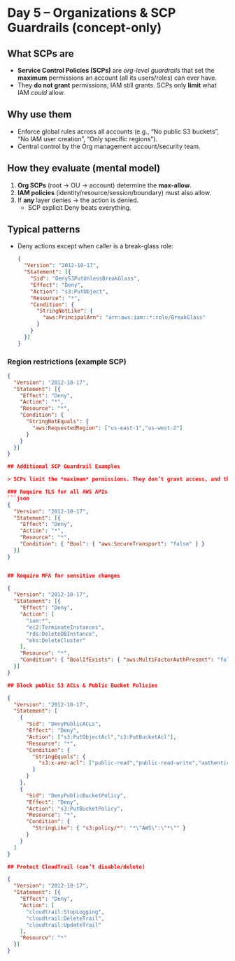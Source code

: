 # Day 5 – Organizations & SCP Guardrails (concept-only)

## What SCPs are
- **Service Control Policies (SCPs)** are *org-level guardrails* that set the **maximum** permissions an account (all its users/roles) can ever have.
- They **do not grant** permissions; IAM still grants. SCPs only **limit** what IAM *could* allow.

## Why use them
- Enforce global rules across all accounts (e.g., “No public S3 buckets”, “No IAM user creation”, “Only specific regions”).
- Central control by the Org management account/security team.

## How they evaluate (mental model)
1. **Org SCPs** (root → OU → account) determine the **max-allow**.
2. **IAM policies** (identity/resource/session/boundary) must also allow.
3. If **any** layer denies → the action is denied.
   - SCP explicit Deny beats everything.

## Typical patterns
- Deny actions except when caller is a break-glass role:
  ```json
  {
    "Version": "2012-10-17",
    "Statement": [{
      "Sid": "DenyS3PutUnlessBreakGlass",
      "Effect": "Deny",
      "Action": "s3:PutObject",
      "Resource": "*",
      "Condition": {
        "StringNotLike": {
          "aws:PrincipalArn": "arn:aws:iam::*:role/BreakGlass"
        }
      }
    }]
  }

### Region restrictions (example SCP)

```json
{
  "Version": "2012-10-17",
  "Statement": [{
    "Effect": "Deny",
    "Action": "*",
    "Resource": "*",
    "Condition": {
      "StringNotEquals": {
        "aws:RequestedRegion": ["us-east-1","us-west-2"]
      }
    }
  }]
}

## Additional SCP Guardrail Examples

> SCPs limit the *maximum* permissions. They don’t grant access, and they require AWS Organizations to take effect.

### Require TLS for all AWS APIs
```json
{
  "Version": "2012-10-17",
  "Statement": [{
    "Effect": "Deny",
    "Action": "*",
    "Resource": "*",
    "Condition": { "Bool": { "aws:SecureTransport": "false" } }
  }]
}


## Require MFA for sensitive changes

{
  "Version": "2012-10-17",
  "Statement": [{
    "Effect": "Deny",
    "Action": [
      "iam:*",
      "ec2:TerminateInstances",
      "rds:DeleteDBInstance",
      "eks:DeleteCluster"
    ],
    "Resource": "*",
    "Condition": { "BoolIfExists": { "aws:MultiFactorAuthPresent": "false" } }
  }]
}

## Block public S3 ACLs & Public Bucket Policies

{
  "Version": "2012-10-17",
  "Statement": [
    {
      "Sid": "DenyPublicACLs",
      "Effect": "Deny",
      "Action": ["s3:PutObjectAcl","s3:PutBucketAcl"],
      "Resource": "*",
      "Condition": {
        "StringEquals": {
          "s3:x-amz-acl": ["public-read","public-read-write","authenticated-read"]
        }
      }
    },
    {
      "Sid": "DenyPublicBucketPolicy",
      "Effect": "Deny",
      "Action": "s3:PutBucketPolicy",
      "Resource": "*",
      "Condition": {
        "StringLike": { "s3:policy/*": "*\"AWS\":\"*\"" }
      }
    }
  ]
}

## Protect CloudTrail (can’t disable/delete)

{
  "Version": "2012-10-17",
  "Statement": [{
    "Effect": "Deny",
    "Action": [
      "cloudtrail:StopLogging",
      "cloudtrail:DeleteTrail",
      "cloudtrail:UpdateTrail"
    ],
    "Resource": "*"
  }]
}
